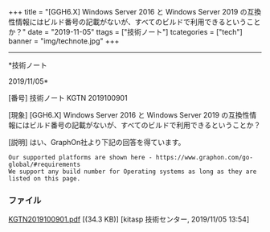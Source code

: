 ﻿+++
title = "[GGH6.X] Windows Server 2016 と Windows Server 2019 の互換性情報にはビルド番号の記載がないが、すべてのビルドで利用できるということか？"
date = "2019-11-05"
ttags = ["技術ノート"]
tcategories = ["tech"]
banner = "img/technote.jpg"
+++

-----------------------------------------------------------------------------------------------------------------------------

*技術ノート

2019/11/05*


[番号]
技術ノート KGTN 2019100901

[現象]
[GGH6.X] Windows Server 2016 と Windows Server 2019
の互換性情報にはビルド番号の記載がないが、すべてのビルドで利用できるということか？

[説明]
はい、GraphOn社より下記の回答を得ています。

    Our supported platforms are shown here - https://www.graphon.com/go-global/#requirements
    We support any build number for Operating systems as long as they are listed on this page.


### ファイル

 
 


[KGTN2019100901.pdf](http://techreport.kitasp.net/attachments/download/4399/KGTN2019100901.pdf)
 [(34.3 KB)] [kitasp 技術センター, 2019/11/05
13:54]


 


 

